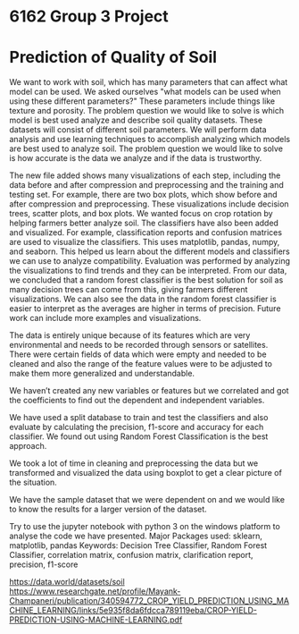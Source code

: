 # 6162 Group 3 Project
# Prediction of Quality of Soil
We want to work with soil, which has many parameters that can affect what model can be used. We asked ourselves "what models can be used when using these different parameters?" These parameters include things like texture and porosity. The problem question we would like to solve is which model is best used analyze and describe soil quality datasets. These datasets will consist of different soil parameters. We will perform data analysis and use learning techniques to accomplish analyzing which models are best used to analyze soil. The problem question we would like to solve is how accurate is the data we analyze and if the data is trustworthy.

The new file added shows many visualizations of each step, including the data before and after compression and preprocessing and the training and testing set. For example, there are two box plots, which show before and after compression and preprocessing. These visualizations include decision trees, scatter plots, and box plots. We wanted focus on crop rotation by helping farmers better analyze soil. The classifiers have also been added and visualized. For example, classification reports and confusion matrices are used to visualize the classifiers. This uses matplotlib, pandas, numpy, and seaborn. This helped us learn about the different models and classifiers we can use to analyze compatibility. Evaluation was performed by analyzing the visualizations to find trends and they can be interpreted. From our data, we concluded that a random forest classifier is the best solution for soil as many decision trees can come from this, giving farmers different visualizations. We can also see the data in the random forest classifier is easier to interpret as the averages are higher in terms of precision. Future work can include more examples and visualizations.

The data is entirely unique because of its features which are very environmental and needs to be recorded through sensors or satellites. There were certain fields of data which were empty and needed to be cleaned and also the range of the feature values  were to be adjusted to make them more generalized and understandable. 

We haven’t created any new variables or features but we correlated and got the coefficients to find out the dependent and independent variables.

We have used a split database to train and test the classifiers and also evaluate by calculating the precision, f1-score and accuracy for each classifier. We found out using Random Forest Classification is the best approach.

We took a lot of time in cleaning and preprocessing the data but we transformed and visualized the data using boxplot to get a clear picture of the situation.

We have the sample dataset that we were dependent on and we would like to know the results for a larger version of the dataset.

Try to use the jupyter notebook with python 3 on the windows platform to analyse the code we have presented.
Major Packages used: sklearn, matplotlib, pandas
Keywords: Decision Tree Classifier, Random Forest Classifier, correlation matrix, confusion matrix, clarification report, precision, f1-score

https://data.world/datasets/soil
https://www.researchgate.net/profile/Mayank-Champaneri/publication/340594772_CROP_YIELD_PREDICTION_USING_MACHINE_LEARNING/links/5e935f8da6fdcca789119eba/CROP-YIELD-PREDICTION-USING-MACHINE-LEARNING.pdf
